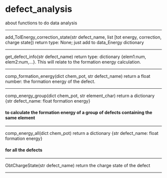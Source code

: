 # defect_analysis
about functions to do data analysis
___
add_TolEnergy_correction_state(str defect_name, list [tot energy, correction, charge state])
return type: None; just add to data_Energy dictionary
___
get_defect_info(str defect_name)
return type: dictionary {elem1:num, elem2:num,...}. This will relate to the formation energy calculation.
___
comp_formation_energy(dict chem_pot, str defect_name)
return a float number: the formation energy of the defect.
___
comp_energy_group(dict chem_pot, str element_char)
return a dictionary {str defect_name: float formation energy}

#### to calculate the formation energy of a group of defects containing the same element
___

comp_energy_all(dict chem_pot)
return a dictionary {str defect_name: float formation energy}
#### for all the defects
___

ObtChargeState(str defect_name)
return the charge state of the defect
___
